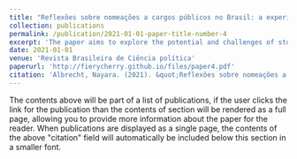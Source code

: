 ```yaml
---
title: "Reflexões sobre nomeações a cargos públicos no Brasil: a experiência de três secretarias entre 2011 e 2018"
collection: publications
permalink: /publication/2021-01-01-paper-title-number-4
excerpt: 'The paper aims to explore the potential and challenges of studying the politicisation of bureaucracy in Brazil. It incorporates a comprehensive literature review, exploratory data analysis, and three within-case studies of nominations in ministry agencies from 2011 to 2018. The paper identifies gaps in understanding the role of interest groups in appointing high-level nominees and draws upon specialised literature on pressure politics. The analysis of three national secretariats from different policy domains introduces new theoretical insights into classifying and measuring the concept of politicisation. The author hopes that these findings will contribute to studying politics and bureaucracy.'
date: 2021-01-01
venue: 'Revista Brasileira de Ciência política'
paperurl: 'http://fierycherry.github.io/files/paper4.pdf'
citation: 'Albrecht, Nayara. (2021). &quot;Reflexões sobre nomeações a cargos públicos no Brasil: a experiência de três secretarias entre 2011 e 2018.&quot; <i>Revista Brasileira de Ciência Política</i>. 1(4).'
---
```


The contents above will be part of a list of publications, if the user clicks the link for the publication than the contents of section will be rendered as a full page, allowing you to provide more information about the paper for the reader. When publications are displayed as a single page, the contents of the above "citation" field will automatically be included below this section in a smaller font.
